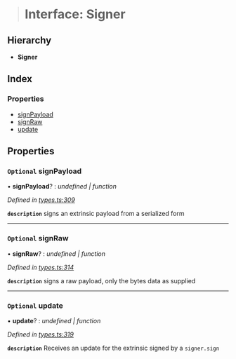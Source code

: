 > # Interface: Signer

## Hierarchy

* **Signer**

## Index

### Properties

* [signPayload](_types_.signer.md#optional-signpayload)
* [signRaw](_types_.signer.md#optional-signraw)
* [update](_types_.signer.md#optional-update)

## Properties

### `Optional` signPayload

• **signPayload**? : *undefined | function*

*Defined in [types.ts:309](https://github.com/polkadot-js/api/blob/2dd7cc0/packages/api/src/types.ts#L309)*

**`description`** signs an extrinsic payload from a serialized form

___

### `Optional` signRaw

• **signRaw**? : *undefined | function*

*Defined in [types.ts:314](https://github.com/polkadot-js/api/blob/2dd7cc0/packages/api/src/types.ts#L314)*

**`description`** signs a raw payload, only the bytes data as supplied

___

### `Optional` update

• **update**? : *undefined | function*

*Defined in [types.ts:319](https://github.com/polkadot-js/api/blob/2dd7cc0/packages/api/src/types.ts#L319)*

**`description`** Receives an update for the extrinsic signed by a `signer.sign`